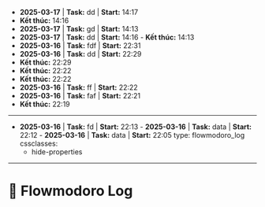 - **2025-03-17** | **Task:** dd | **Start:** 14:17 
- **Kết thúc:** 14:16
- **2025-03-17** | **Task:** gd | **Start:** 14:13 
- **2025-03-17** | **Task:** dd | **Start:** 14:16 - **Kết thúc:** 14:13
- **2025-03-16** | **Task:** fdf | **Start:** 22:31 
- **2025-03-16** | **Task:** dd | **Start:** 22:29 
- **Kết thúc:** 22:29
- **Kết thúc:** 22:22
- **Kết thúc:** 22:22
- **2025-03-16** | **Task:** ff | **Start:** 22:22 
- **2025-03-16** | **Task:** faf | **Start:** 22:21 
- **Kết thúc:** 22:19
---
- **2025-03-16** | **Task:** fd | **Start:** 22:13 - **2025-03-16** | **Task:** data  | **Start:** 22:12 - **2025-03-16** | **Task:** data | **Start:** 22:05 type: flowmodoro_log 
cssclasses:
  - hide-properties
---

# 🍅 Flowmodoro Log 